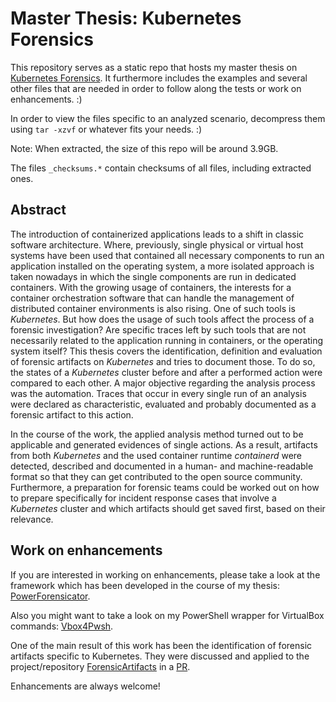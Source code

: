 # Master Thesis: Kubernetes Forensics

This repository serves as a static repo that hosts my master thesis on [Kubernetes Forensics](Kubernetes-Forensics.pdf). It furthermore includes the examples and several other files that are needed in order to follow along the tests or work on enhancements. :) 

In order to view the files specific to an analyzed scenario, decompress them using `tar -xzvf` or whatever fits your needs. :)

Note: When extracted, the size of this repo will be around 3.9GB. 

The files `_checksums.*` contain checksums of all files, including extracted ones.

## Abstract

The introduction of containerized applications leads to a shift in classic software architecture.
Where, previously, single physical or virtual host systems have been used that contained all necessary components to run an application installed on the operating system, a more isolated approach is taken nowadays in which the single components are run in dedicated containers.
With the growing usage of containers, the interests for a container orchestration software that can handle the management of distributed container environments is also rising.
One of such tools is _Kubernetes_.
But how does the usage of such tools affect the process of a forensic investigation? 
Are specific traces left by such tools that are not necessarily related to the application running in containers, or the operating system itself? 
This thesis covers the identification, definition and evaluation of forensic artifacts on _Kubernetes_ and tries to document those.
To do so, the states of a _Kubernetes_ cluster before and after a performed action were compared to each other.
A major objective regarding the analysis process was the automation.
Traces that occur in every single run of an analysis were declared as characteristic, evaluated and probably documented as a forensic artifact to this action.

In the course of the work, the applied analysis method turned out to be applicable and generated evidences of single actions.
As a result, artifacts from both _Kubernetes_ and the used container runtime _containerd_ were detected, described and documented in a human- and machine-readable format so that they can get contributed to the open source community.
Furthermore, a preparation for forensic teams could be worked out on how to prepare specifically for incident response cases that involve a _Kubernetes_ cluster and which artifacts should get saved first, based on their relevance.

## Work on enhancements

If you are interested in working on enhancements, please take a look at the framework which has been developed in the course of my thesis: [PowerForensicator](https://github.com/pr3l14t0r/PowerForensicator).

Also you might want to take a look on my PowerShell wrapper for VirtualBox commands: [Vbox4Pwsh](https://github.com/pr3l14t0r/Vbox4Pwsh).

One of the main result of this work has been the identification of forensic artifacts specific to Kubernetes. They were discussed and applied to the project/repository [ForensicArtifacts](https://github.com/ForensicArtifacts/artifacts/) in a [PR](https://github.com/ForensicArtifacts/artifacts/pull/444). 

Enhancements are always welcome!
